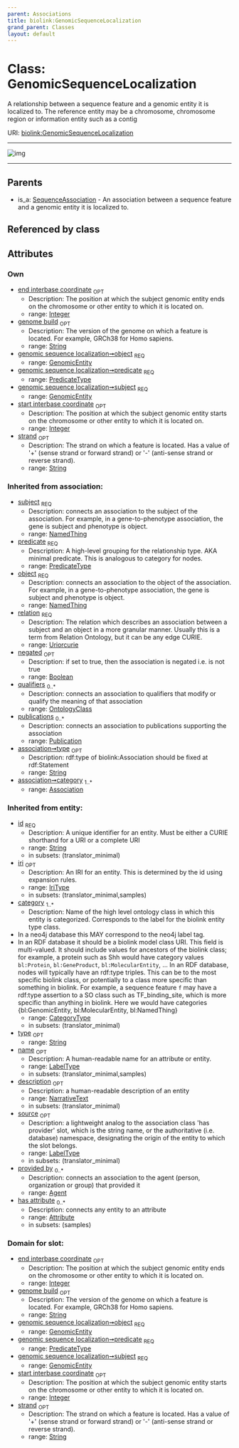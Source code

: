 ```yaml
---
parent: Associations
title: biolink:GenomicSequenceLocalization
grand_parent: Classes
layout: default
---
```


# Class: GenomicSequenceLocalization


A relationship between a sequence feature and a genomic entity it is localized to. The reference entity may be a chromosome, chromosome region or information entity such as a contig

URI: [biolink:GenomicSequenceLocalization](https://w3id.org/biolink/vocab/GenomicSequenceLocalization)


---

![img](http://yuml.me/diagram/nofunky;dir:TB/class/[SequenceAssociation],[Publication],[OntologyClass],[GenomicEntity]%3Cobject%201..1-%20[GenomicSequenceLocalization%7Cstart_interbase_coordinate:integer%20%3F;end_interbase_coordinate:integer%20%3F;genome_build:string%20%3F;strand:string%20%3F;phase:string%20%3F;predicate:predicate_type;relation(i):uriorcurie;negated(i):boolean%20%3F;type(i):string%20%3F;id(i):string;iri(i):iri_type%20%3F;name(i):label_type%20%3F;description(i):narrative_text%20%3F;source(i):label_type%20%3F],[GenomicEntity]%3Csubject%201..1-%20[GenomicSequenceLocalization],[SequenceAssociation]%5E-[GenomicSequenceLocalization],[GenomicEntity],[Attribute],[Association],[Agent])

---


## Parents

 *  is_a: [SequenceAssociation](SequenceAssociation.md) - An association between a sequence feature and a genomic entity it is localized to.

## Referenced by class


## Attributes


### Own

 * [end interbase coordinate](end_interbase_coordinate.md)  <sub>OPT</sub>
    * Description: The position at which the subject genomic entity ends on the chromosome or other entity to which it is located on.
    * range: [Integer](types/Integer.md)
 * [genome build](genome_build.md)  <sub>OPT</sub>
    * Description: The version of the genome on which a feature is located. For example, GRCh38 for Homo sapiens.
    * range: [String](types/String.md)
 * [genomic sequence localization➞object](genomic_sequence_localization_object.md)  <sub>REQ</sub>
    * range: [GenomicEntity](GenomicEntity.md)
 * [genomic sequence localization➞predicate](genomic_sequence_localization_predicate.md)  <sub>REQ</sub>
    * range: [PredicateType](types/PredicateType.md)
 * [genomic sequence localization➞subject](genomic_sequence_localization_subject.md)  <sub>REQ</sub>
    * range: [GenomicEntity](GenomicEntity.md)
 * [start interbase coordinate](start_interbase_coordinate.md)  <sub>OPT</sub>
    * Description: The position at which the subject genomic entity starts on the chromosome or other entity to which it is located on.
    * range: [Integer](types/Integer.md)
 * [strand](strand.md)  <sub>OPT</sub>
    * Description: The strand on which a feature is located. Has a value of '+' (sense strand or forward strand) or '-' (anti-sense strand or reverse strand).
    * range: [String](types/String.md)

### Inherited from association:

 * [subject](subject.md)  <sub>REQ</sub>
    * Description: connects an association to the subject of the association. For example, in a gene-to-phenotype association, the gene is subject and phenotype is object.
    * range: [NamedThing](NamedThing.md)
 * [predicate](predicate.md)  <sub>REQ</sub>
    * Description: A high-level grouping for the relationship type. AKA minimal predicate. This is analogous to category for nodes.
    * range: [PredicateType](types/PredicateType.md)
 * [object](object.md)  <sub>REQ</sub>
    * Description: connects an association to the object of the association. For example, in a gene-to-phenotype association, the gene is subject and phenotype is object.
    * range: [NamedThing](NamedThing.md)
 * [relation](relation.md)  <sub>REQ</sub>
    * Description: The relation which describes an association between a subject and an object in a more granular manner. Usually this is a term from Relation Ontology, but it can be any edge CURIE.
    * range: [Uriorcurie](types/Uriorcurie.md)
 * [negated](negated.md)  <sub>OPT</sub>
    * Description: if set to true, then the association is negated i.e. is not true
    * range: [Boolean](types/Boolean.md)
 * [qualifiers](qualifiers.md)  <sub>0..*</sub>
    * Description: connects an association to qualifiers that modify or qualify the meaning of that association
    * range: [OntologyClass](OntologyClass.md)
 * [publications](publications.md)  <sub>0..*</sub>
    * Description: connects an association to publications supporting the association
    * range: [Publication](Publication.md)
 * [association➞type](association_type.md)  <sub>OPT</sub>
    * Description: rdf:type of biolink:Association should be fixed at rdf:Statement
    * range: [String](types/String.md)
 * [association➞category](association_category.md)  <sub>1..*</sub>
    * range: [Association](Association.md)

### Inherited from entity:

 * [id](id.md)  <sub>REQ</sub>
    * Description: A unique identifier for an entity. Must be either a CURIE shorthand for a URI or a complete URI
    * range: [String](types/String.md)
    * in subsets: (translator_minimal)
 * [iri](iri.md)  <sub>OPT</sub>
    * Description: An IRI for an entity. This is determined by the id using expansion rules.
    * range: [IriType](types/IriType.md)
    * in subsets: (translator_minimal,samples)
 * [category](category.md)  <sub>1..*</sub>
    * Description: Name of the high level ontology class in which this entity is categorized. Corresponds to the label for the biolink entity type class.
 * In a neo4j database this MAY correspond to the neo4j label tag.
 * In an RDF database it should be a biolink model class URI.
This field is multi-valued. It should include values for ancestors of the biolink class; for example, a protein such as Shh would have category values `bl:Protein`, `bl:GeneProduct`, `bl:MolecularEntity`, ...
In an RDF database, nodes will typically have an rdf:type triples. This can be to the most specific biolink class, or potentially to a class more specific than something in biolink. For example, a sequence feature `f` may have a rdf:type assertion to a SO class such as TF_binding_site, which is more specific than anything in biolink. Here we would have categories {bl:GenomicEntity, bl:MolecularEntity, bl:NamedThing}
    * range: [CategoryType](types/CategoryType.md)
    * in subsets: (translator_minimal)
 * [type](type.md)  <sub>OPT</sub>
    * range: [String](types/String.md)
 * [name](name.md)  <sub>OPT</sub>
    * Description: A human-readable name for an attribute or entity.
    * range: [LabelType](types/LabelType.md)
    * in subsets: (translator_minimal,samples)
 * [description](description.md)  <sub>OPT</sub>
    * Description: a human-readable description of an entity
    * range: [NarrativeText](types/NarrativeText.md)
    * in subsets: (translator_minimal)
 * [source](source.md)  <sub>OPT</sub>
    * Description: a lightweight analog to the association class 'has provider' slot, which is the string name, or the authoritative (i.e. database) namespace, designating the origin of the entity to which the slot belongs.
    * range: [LabelType](types/LabelType.md)
    * in subsets: (translator_minimal)
 * [provided by](provided_by.md)  <sub>0..*</sub>
    * Description: connects an association to the agent (person, organization or group) that provided it
    * range: [Agent](Agent.md)
 * [has attribute](has_attribute.md)  <sub>0..*</sub>
    * Description: connects any entity to an attribute
    * range: [Attribute](Attribute.md)
    * in subsets: (samples)

### Domain for slot:

 * [end interbase coordinate](end_interbase_coordinate.md)  <sub>OPT</sub>
    * Description: The position at which the subject genomic entity ends on the chromosome or other entity to which it is located on.
    * range: [Integer](types/Integer.md)
 * [genome build](genome_build.md)  <sub>OPT</sub>
    * Description: The version of the genome on which a feature is located. For example, GRCh38 for Homo sapiens.
    * range: [String](types/String.md)
 * [genomic sequence localization➞object](genomic_sequence_localization_object.md)  <sub>REQ</sub>
    * range: [GenomicEntity](GenomicEntity.md)
 * [genomic sequence localization➞predicate](genomic_sequence_localization_predicate.md)  <sub>REQ</sub>
    * range: [PredicateType](types/PredicateType.md)
 * [genomic sequence localization➞subject](genomic_sequence_localization_subject.md)  <sub>REQ</sub>
    * range: [GenomicEntity](GenomicEntity.md)
 * [start interbase coordinate](start_interbase_coordinate.md)  <sub>OPT</sub>
    * Description: The position at which the subject genomic entity starts on the chromosome or other entity to which it is located on.
    * range: [Integer](types/Integer.md)
 * [strand](strand.md)  <sub>OPT</sub>
    * Description: The strand on which a feature is located. Has a value of '+' (sense strand or forward strand) or '-' (anti-sense strand or reverse strand).
    * range: [String](types/String.md)
